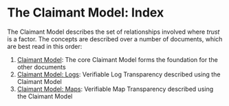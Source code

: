 # The Claimant Model: Index

The Claimant Model describes the set of relationships involved where *trust* is a factor.
The concepts are described over a number of documents, which are best read in this order:

1. [Claimant Model](CoreModel.md): The core Claimant Model forms the foundation for the other documents
2. [Claimant Model: Logs](Logs.md): Verifiable Log Transparency described using the Claimant Model
2. [Claimant Model: Maps](Maps.md): Verifiable Map Transparency described using the Claimant Model

